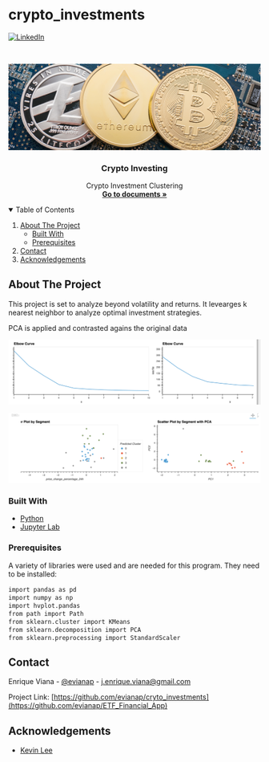 # crypto_investments
[![LinkedIn][linkedin-shield]][linkedin-url]
<!-- [![License][license-shield]][license-url] -->

<!-- PROJECT LOGO -->
<br />
<p align="center">
    <img src="https://github.com/evianap/crypto_investments/blob/main/images/10-5-challenge-image.png" alt="Crypto">
  </a>

  <h3 align="center">Crypto Investing</h3>

  <p align="center">
   Crypto Investment Clustering    <br />
    <a href="https://github.com/evianap/cryto_investments"><strong>Go to documents »</strong></a>
    <br />
  </p>
</p>

<!-- TABLE OF CONTENTS -->
<details open="open">
  <summary>Table of Contents</summary>
  <ol>
    <li>
      <a href="#about-the-project">About The Project</a>
      <ul>
        <li><a href="#built-with">Built With</a></li>
      </ul>
      <ul>
        <li><a href="#prerequisites">Prerequisites</a></li>
      </ul>
    </li>
    <li><a href="#contact">Contact</a></li>
    <li><a href="#acknowledgements">Acknowledgements</a></li>
  </ol>
</details>

<!-- ABOUT THE PROJECT -->
## About The Project

<p>This project is set to analyze beyond volatility and returns. It levearges k nearest neighbor to analyze optimal investment strategies.

<p>PCA is applied and contrasted agains the original data<p/>

<p align="center"><img src="https://github.com/evianap/crypto_investments/blob/main/images/Elbows.png" alt="Elbows"><p/>

<p align="center"><img src="https://github.com/evianap/crypto_investments/blob/main/images/Clusters.png" alt="Clusters"><p/>



### Built With

<!-- This section should list any major frameworks that you built your project using. Leave any add-ons/plugins for the acknowledgements section. Here are a few examples. -->

* [Python](https://www.python.org/)
* [Jupyter Lab](https://jupyter.org/install)

### Prerequisites

<!-- This is an example of how to list things you need to use the software and how to install them. -->
A variety of libraries were used and are needed for this program. They need to be installed:

``` 
import pandas as pd
import numpy as np
import hvplot.pandas
from path import Path
from sklearn.cluster import KMeans
from sklearn.decomposition import PCA
from sklearn.preprocessing import StandardScaler
```



<!-- CONTACT -->
## Contact

Enrique Viana - [@evianap][linkedin-url] - j.enrique.viana@gmail.com

Project Link: [https://github.com/evianap/cryto_investments](https://github.com/evianap/ETF_Financial_App)

<!-- ACKNOWLEDGEMENTS -->
## Acknowledgements

* [Kevin Lee](https://github.com/kevinclee26/)

<!-- MARKDOWN LINKS & IMAGES -->
<!-- https://www.markdownguide.org/basic-syntax/#reference-style-links -->

<!-- [license-shield]: 
[license-url]:  -->
[linkedin-shield]: https://img.shields.io/badge/-LinkedIn-black.svg?style=for-the-badge&logo=linkedin&colorB=555
[linkedin-url]: https://www.linkedin.com/in/enriqueviana/